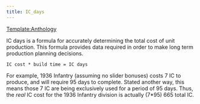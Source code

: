 ```yaml
---
title: IC_days
---
```



[Template:Anthology](/wiki/index.php?title=Template:Anthology&action=edit&redlink=1 "Template:Anthology (page does not exist)")

IC days is a formula for accurately determining the total cost of unit
production. This formula provides data required in order to make long
term production planning decisions.

    IC cost * build time = IC days

For example, 1936 Infantry (assuming no slider bonuses) costs 7 IC to
produce, and will require 95 days to complete. Stated another way, this
means those 7 IC are being exclusively used for a period of 95 days.
Thus, the *real* IC cost for the 1936 Infantry division is actually
(7\*95) 665 total IC.
